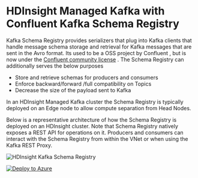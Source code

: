 # HDInsight Managed Kafka with Confluent Kafka Schema Registry
Kafka Schema Registry provides serializers that plug into Kafka clients that handle  message schema storage and retrieval for Kafka messages that are sent in the Avro format. Its used to be a  OSS project by Confluent , but is now under the [Confluent community license](https://www.confluent.io/blog/license-changes-confluent-platform/) . The Schema Registry can additionally serves the below purposes
 
 - Store and retrieve schemas for producers and consumers
 - Enforce backward/forward /full compatibility on Topics
 - Decrease the size of the payload sent to Kafka  

In an HDInsight Managed Kafka cluster the Schema Registry is typically deployed on an Edge node to allow compute separation from Head Nodes. 

Below is a representative architecture of how the Schema Registry is deployed on an HDInsight cluster. Note that Schema Registry natively exposes a REST API for operations on it.  Producers and consumers can interact with the Schema Registry from within the VNet or when using the Kafka REST Proxy. 

![HDInsight Kafka Schema Registry]([https://github.com/arnabganguly/Kafkaschemaregistry/blob/master/images/Pic1.png](https://github.com/arnabganguly/Kafkaschemaregistry/blob/master/images/Pic1.png))

[![Deploy to Azure](https://aka.ms/deploytoazurebutton)](https://portal.azure.com/#create/Microsoft.Template/uri/https%3A%2F%2Fraw.githubusercontent.com%2Farnabganguly%2FKafkaschemaregistry%2Fmaster%2Fazuredeploy.json
)


<!--stackedit_data:
eyJoaXN0b3J5IjpbMTY3NDM1MTM5NiwtMTg1NTU4MTQ2MywxNj
M1NzEzNzU1LC05NzA2MDkxOTUsMjAyMzI5ODA3MywtNDQwNTgz
OTY3LC0xMjY2NzcwNTI1LDE0OTE1MzY2MSw2NTU4MzE5NDksOD
UyMzAxNDU1LDI3MDUzOTY2OV19
-->
